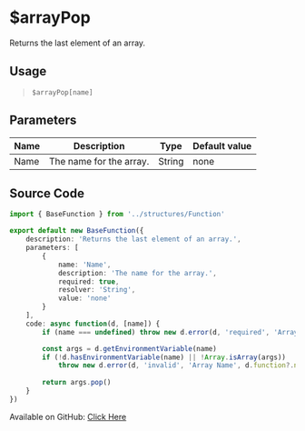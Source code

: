 # $arrayPop
Returns the last element of an array.
## Usage
> `$arrayPop[name]`
## Parameters
| Name |       Description       |  Type  | Default value |
|------|-------------------------|--------|---------------|
| Name | The name for the array. | String | none          |

## Source Code
```ts
import { BaseFunction } from '../structures/Function'

export default new BaseFunction({
    description: 'Returns the last element of an array.',
    parameters: [
        {
            name: 'Name',
            description: 'The name for the array.',
            required: true,
            resolver: 'String',
            value: 'none'
        }
    ],
    code: async function(d, [name]) {
        if (name === undefined) throw new d.error(d, 'required', 'Array Name', d.function?.name!)

        const args = d.getEnvironmentVariable(name)
        if (!d.hasEnvironmentVariable(name) || !Array.isArray(args)) 
            throw new d.error(d, 'invalid', 'Array Name', d.function?.name!)
        
        return args.pop()
    }
})
```
Available on GitHub: [Click Here](https://github.com/Cyberghxst/bdjs/blob/v1/src/functions/arrayPop.ts)